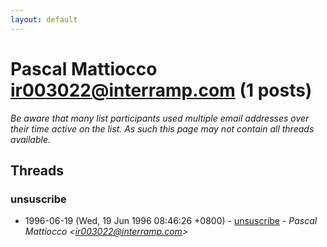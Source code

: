 ```yaml
---
layout: default
---
```


# Pascal Mattiocco <ir003022@interramp.com> (1 posts)

_Be aware that many list participants used multiple email addresses over their time active on the list. As such this page may not contain all threads available._

## Threads

### unsuscribe
+ 1996-06-19 (Wed, 19 Jun 1996 08:46:26 +0800) - [unsuscribe](/archive/1996/06/6992ebcf5ae1003789d0dfba9557a77490424502bfe70dd621414465a8234839) - _Pascal Mattiocco \<ir003022@interramp.com\>_

